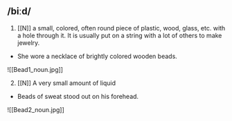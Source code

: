 ## /biːd/
1. [[N]]
a small, colored, often round piece of plastic, wood, glass, etc. with a hole through it. It is usually put on a string with a lot of others to make jewelry.

- She wore a necklace of brightly colored wooden beads.

![[Bead1_noun.jpg]]

2. [[N]]
A very small amount of liquid

- Beads of sweat stood out on his forehead.

![[Bead2_noun.jpg]]